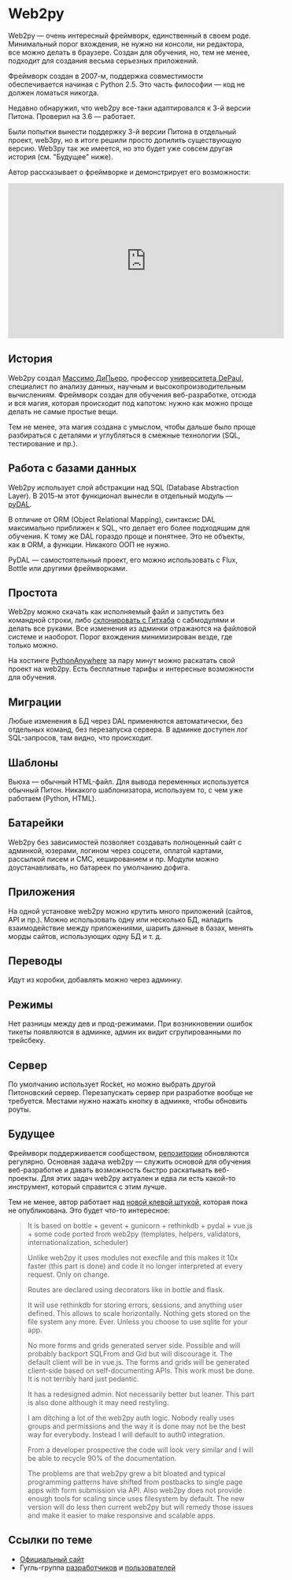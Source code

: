 # Web2py
Web2py — очень интересный фреймворк, единственный в своем роде. Минимальный порог вхождения, не нужно ни консоли, ни редактора, все можно делать в браузере. Создан для обучения, но, тем не менее, подходит для создания весьма серьезных приложений.

Фреймворк создан в 2007-м, поддержка совместимости обеспечивается начиная с Python 2.5. Это часть философии — код не должен ломаться никогда.

Недавно обнаружил, что web2py все-таки адаптировался к 3-й версии Питона. Проверил на 3.6 — работает.

Были попытки вынести поддержку 3-й версии Питона в отдельный проект, web3py, но в итоге решили просто допилить существующую версию. Web3py так же имеется, но это будет уже совсем другая история (см. "Будущее" ниже).

Автор рассказывает о фреймворке и демонстрирует его возможности:

<iframe width="560" height="315" src="https://www.youtube.com/embed/M5IPlMe83yI" frameborder="0" allow="autoplay; encrypted-media" allowfullscreen></iframe>

## История
Web2py создал [Массимо ДиПьеро](http://mdipierro.github.io/DePaul/index.html), профессор [университета DePaul](http://www.cdm.depaul.edu/about/pages/people/facultyinfo.aspx?fid=343), специалист по анализу данных, научным и высокопроизводительным вычислениям. Фреймворк создан для обучения веб-разработке, отсюда и вся магия, которая происходит под капотом: нужно как можно проще делать не самые простые вещи.

Тем не менее, эта магия создана с умыслом, чтобы дальше было проще разбираться с деталями и углубляться в смежные технологии (SQL, тестирование и пр.).

## Работа с базами данных
Web2py использует слой абстракции над SQL (Database Abstraction Layer). В 2015-м этот функционал вынесли в отдельный модуль — [pyDAL](https://github.com/web2py/pydal).

В отличие от ORM (Object Relational Mapping), синтаксис DAL максимально приближен к SQL, что делает его более подходящим для обучения. К тому же DAL гораздо проще и понятнее. Это не объекты, как в ORM, а функции. Никакого ООП не нужно.

PyDAL — самостоятельный проект, его можно использовать с Flux, Bottle или другими фреймворками.

## Простота
Web2py можно скачать как исполняемый файл и запустить без командной строки, либо [склонировать с Гитхаба](https://github.com/web2py/web2py) с сабмодулями и делать все руками. Все изменения из админки отражаются на файловой системе и наоборот. Порог вхождения минимизирован везде, где только можно.

На хостинге [PythonAnywhere](https://www.pythonanywhere.com/) за пару минут можно раскатать свой проект на web2py. Есть бесплатные тарифы и интересные возможности для обучения.

## Миграции
Любые изменения в БД через DAL применяются автоматически, без отдельных команд, без перезапуска сервера. В админке доступен лог SQL-запросов, там видно, что происходит.

## Шаблоны
Вьюха — обычный HTML-файл. Для вывода переменных используется обычный Питон. Никакого шаблонизатора, используем то, с чем уже работаем (Python, HTML).

## Батарейки
Web2py без зависимостей позволяет создавать полноценный сайт с админкой, юзерами, логином через соцсети, оплатой картами, рассылкой писем и СМС, кешированием и пр. Модули можно доустанавливать, но батареек по умолчанию дофига.

## Приложения
На одной установке web2py можно крутить много приложений (сайтов, API и пр.). Можно использовать одну или несколько БД, наладить взаимодействие между приложениями, шарить данные в базах, менять морды сайтов, использующих одну БД и т. д.

## Переводы
Идут из коробки, добавлять можно через админку.

## Режимы
Нет разницы между дев и прод-режимами. При возникновении ошибок тикеты появляются в админке, админ их видит сгрупированными по трейсбеку.

## Сервер
По умолчанию использует Rocket, но можно выбрать другой Питоновский сервер. Перезапускать сервер при разработке вообще не требуется. Местами нужно нажать кнопку в админке, чтобы обновить роуты.

## Будущее
Фреймворк поддерживается сообществом, [репозитории](https://github.com/web2py) обновляются регулярно. Основная задача web2py — служить основой для обучения веб-разработке и давать возможность быстро раскатывать веб-проекты. Для этих задач web2py актуален и едва ли есть какой-то инструмент, который справится с этим лучше.

Тем не менее, автор работает над [новой клевой штукой](https://groups.google.com/d/msg/web2py/89a846kPeGA/nUpNJB_VCAAJ), которая пока не опубликована. Это будет что-то интересное:

<blockquote class="blockquote">
<p>It is based on bottle + gevent + gunicorn + rethinkdb + pydal + vue.js + some code ported from web2py (templates, helpers, validators, internationalization, scheduler)</p>

<p>Unlike web2py it uses modules not execfile and this makes it 10x faster (this part is done) and code it no longer interpreted at every request. Only on change.</p>

<p>Routes are declared using decorators like in bottle and flask.</p>

<p>It will use rethinkdb for storing errors, sessions, and anything user defined. This allows to scale horizontally. Nothing gets stored on the file system any more. Ever. Unless you choose to use sqlite for your app.</p>

<p>No more forms and grids generated server side. Possible and will probably backport SQLFrom and Gid but will discourage it. The default client will be in vue.js. The forms and grids will be generated client-side based on self-documenting APIs. This work must be done. It is not terribly hard just pedantic.</p>

<p>It has a redesigned admin. Not necessarily better but leaner. This part is also done although it may need restyling.</p>

<p>I am ditching a lot of the web2py auth logic. Nobody really uses groups and permissions and the way it is done may not be the best way for everybody. Instead I will default to auth0 integration.</p>

<p>From a developer prospective the code will look very similar and I will be able to recycle 90% of the documentation.</p>

<p>The problems are that web2py grew a bit bloated and typical programming patterns have shifted from postbacks to single page apps with form submission via API. Also web2py does not provide enough tools for scaling since uses filesystem by default. The new version will do less then current web2py but will remedy those issues and make it easier to make responsive and scalable apps.</p>
</blockquote>

## Ссылки по теме
- [Официальный сайт](http://www.web2py.com/)
- Гугль-группа [разработчиков](https://groups.google.com/forum/#!forum/web2py-developers) и [пользователей](https://groups.google.com/forum/#!forum/web2py)